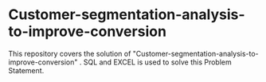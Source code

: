 # Customer-segmentation-analysis-to-improve-conversion
This repository covers the solution of  "Customer-segmentation-analysis-to-improve-conversion" . SQL and EXCEL  is used to solve this Problem Statement.
